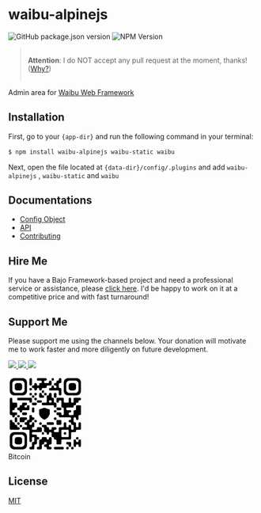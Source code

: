 # waibu-alpinejs

![GitHub package.json version](https://img.shields.io/github/package-json/v/ardhi/waibu-alpinejs) ![NPM Version](https://img.shields.io/npm/v/waibu-alpinejs)

> <br />**Attention**: I do NOT accept any pull request at the moment, thanks! ([Why?](CONTRIBUTING.md))<br /><br />

Admin area for [Waibu Web Framework](https://github.com/ardhi/waibu)

## Installation

First, go to your ```{app-dir}``` and run the following command in your terminal:

```bash
$ npm install waibu-alpinejs waibu-static waibu
```

Next, open the file located at ```{data-dir}/config/.plugins``` and add ```waibu-alpinejs``` , ```waibu-static``` and ```waibu```

## Documentations

- [Config Object](tutorial/00-config.md)
- [API](https://ardhi.github.io/waibu-alpinejs)
- [Contributing](CONTRIBUTING.md)

## Hire Me

If you have a Bajo Framework-based project and need a professional service or assistance, please <a href="https://github.com/ardhi#professional-service">click here</a>. I'd be happy to work on it at a competitive price and with fast turnaround!

## Support Me

Please support me using the channels below. Your donation will motivate me to work faster and more diligently on future development.

<a href="https://github.com/sponsors/ardhi">
  <img src="https://img.shields.io/badge/Github-slategrey?style=flat&logo=github" height="50">
</a>
<a href="https://www.patreon.com/bajoframework">
  <img src="https://img.shields.io/badge/Patreon-f2c3b2?style=flat&logo=patreon" height="50">
</a>
<a href="https://www.paypal.com/ncp/payment/EWLERL7SCUU64">
  <img src="https://img.shields.io/badge/Paypal-blue?style=flat&logo=paypal" height="50">
</a>

<p>
<div><img alt="bc1qwtv78cwp9ef8hnqaw84fxg5856l0pggqe32g6f" src="docs/static/bitcoin.jpeg" width="150" height="150" /><br>Bitcoin</div>
</p>

## License

[MIT](LICENSE)
